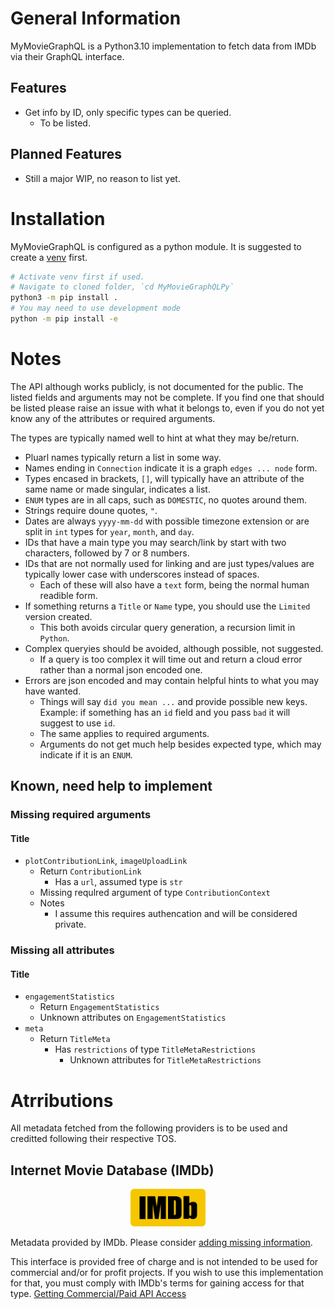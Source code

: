 # General Information
MyMovieGraphQL is a Python3.10 implementation to fetch data from IMDb via their GraphQL interface.

## Features
- Get info by ID, only specific types can be queried.
  - To be listed.

## Planned Features
- Still a major WIP, no reason to list yet.

# Installation
MyMovieGraphQL is configured as a python module. It is suggested to create a [venv](https://docs.python.org/3/library/venv.html) first.

```bash
# Activate venv first if used.
# Navigate to cloned folder, `cd MyMovieGraphQLPy`
python3 -m pip install .
# You may need to use development mode
python -m pip install -e
```

# Notes
The API although works publicly, is not documented for the public. The listed fields and arguments may not be complete. If you find one that should be listed please raise an issue with what it belongs to, even if you do not yet know any of the attributes or required arguments.

The types are typically named well to hint at what they may be/return.
- Pluarl names typically return a list in some way.
- Names ending in `Connection` indicate it is a graph `edges ... node` form.
- Types encased in brackets, `[]`, will typically have an attribute of the same name or made singular, indicates a list.
- `ENUM` types are in all caps, such as `DOMESTIC`, no quotes around them.
- Strings require doune quotes, `"`.
- Dates are always `yyyy-mm-dd` with possible timezone extension or are split in `int` types for `year`, `month`, and `day`.
- IDs that have a main type you may search/link by start with two characters, followed by 7 or 8 numbers.
- IDs that are not normally used for linking and are just types/values are typically lower case with underscores instead of spaces.
  - Each of these will also have a `text` form, being the normal human readible form.
- If something returns a `Title` or `Name` type, you should use the `Limited` version created.
  - This both avoids circular query generation, a recursion limit in `Python`.
- Complex queryies should be avoided, although possible, not suggested.
  - If a query is too complex it will time out and return a cloud error rather than a normal json encoded one.
- Errors are json encoded and may contain helpful hints to what you may have wanted.
  - Things will say `did you mean ...` and provide possible new keys. Example: if something has an `id` field and you pass `bad` it will suggest to use `id`.
  - The same applies to required arguments.
  - Arguments do not get much help besides expected type, which may indicate if it is an `ENUM`.

## Known, need help to implement
### Missing required arguments
#### Title
- `plotContributionLink`, `imageUploadLink`
  - Return `ContributionLink`
    - Has a `url`, assumed type is `str`
  - Missing requlred argument of type `ContributionContext`
  - Notes
    - I assume this requires authencation and will be considered private.
### Missing all attributes
#### Title
- `engagementStatistics`
  - Return `EngagementStatistics`
  - Unknown attributes on `EngagementStatistics`
- `meta`
  - Return `TitleMeta`
    - Has `restrictions` of type `TitleMetaRestrictions`
      - Unknown attributes for `TitleMetaRestrictions`

# Atrributions

All metadata fetched from the following providers is to be used and creditted following their respective TOS.

## Internet Movie Database (IMDb)

<center><a href="https://imdb.com/"><img src="images/imdb.svg" alt="IMDb Logo" title="IMDb" height="60"/></a></center>


Metadata provided by IMDb. Please consider [adding missing information](https://help.imdb.com/article/contribution/contribution-information/adding-new-data/G6BXD2JFDCCETUF4).

This interface is provided free of charge and is not intended to be used for commercial and/or for profit projects. If you wish to use this implementation for that, you must comply with IMDb's terms for gaining access for that type. [Getting Commercial/Paid API Access](https://developer.imdb.com/documentation/api-documentation/getting-access/?ref_=up_next)
